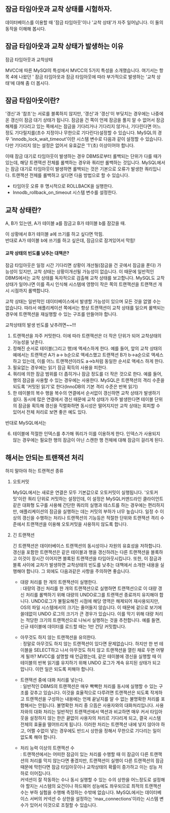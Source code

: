 ## 잠금 타임아웃과 교착 상태를 시험하자.



데이터베이스를 이용할 때 '잠금 타임아웃'이나 '교착 상태'가 자주 일어납니다. 이 둘의 동작을 이해해 봅시다.



## 잠금 타임아웃과 교착 상태가 발생하는 이유

잠금 타임아웃과 교착상태

MVCC에 따른 MySQl의 특성에서 MVCC의 5가지 특성을 소개했습니다. 여기서는 항목 4에 나왔던 ' 잠금 타임아읏과 잠금 타임아웃에 따라 부가적으로 발생하는 '교착 상태'에 대해 좀 더 봅시다.



## 잠금 타임아웃이란?

'갱신'과 '참조'는 서로를 블록하지 않지만, '갱신'과 '갱신'이 부딪치는 경우에는 나중에 온 갱신이 잠금 대기 상태가 됩니다. 잠금을 건 쪽이 언제 잠금을 풀지 알 수 없어서 잠금 해제를 기다리고 있는 쪽에서는 잠금을 기다리거나 기다리지 않거나, 기다린다면 어느 정도 기다릴지를(초수 지정이나 무한으로 기다린다)설정할 수 있습니다. MySQL의 경우 'innodb_lock_wait_timeout'이란 시스템 변수로 다음과 같이 설정할 수 있습니다. 다만 기다리지 않는 설정은 없어서 유효값은 '1'(초) 이상이어야 합니다.



이때 잠금 대기로 타임아웃이 발생하는 경우 DBMS로부터 롤백되는 단위가 다를 때가 있는데, 해당 트랜잭션 전체를 롤백하는 경우와 쿼리만 롤백하는 것입니다. MySQL에서는 잠금 대기로 타임아웃이 발생하면 롤백되는 것은 기본으로 오류가 발생한 쿼리입니다. 트랜잭션 전체를 롤백하고 싶다면 다음 방법으로 할 수 있습니다.

- 타임아웃 오류 후 명시적으로 ROLLBACK을 실행한다.
- Innodb_rollback_on_timeout 시스템 변수를 설정한다.



## 교착 상태란?

A, B가 있는덴, A가 테이블 a를 잠금고 B가 테이블 b를 잠갔을 때.



이 상황에서 B가 테이블 a에 쓰기를 하고 싶다면 막힘.  
반대로 A가 테이블 b에 쓰기를 하고 싶은데, 잠금으로 잠겨있어서 막힘!



#### 교착 상태의 빈도를 낮추는 대책은?

잠금 타임아웃은 일정 시간 기다리면 상황이 개선될(잠금을 건 곳에서 잠금을 푼다) 가능성이 있지만, 교착 상태는 상황이개선될 가능성이 없습니다. 이 때문에 일반적인 DBMS에서는 교착 상태를 독자적으로 검출해 교착 상태를 보고합니다. MySQL도 교착상태가 일어나면 이를 즉시 인식해 시스템에 영향이 작은 쪽의 트랜잭션을 트랜잭션 개시 시점까지 롤백합니다.

교착 상태는 일반적인 데이터베이스에서 발생할 가능성이 있으며 모든 것을 없앨 수는 없습니다. 따라서 애플리케이션 쪽에서는 항상 트랜잭션이 교착 상태를 일으켜 롤백되는 경우에 트랜잭션을 재실행할 수 있는 구조를 만들어야 합니다.



교착상태의 발생 빈도를 낮추려면~~!!!

1. 트랜잭션을 자주 커밋한다. 이에 따라 트랜잭션은 더 작은 단위가 되어 교착상태의 가능성을 낮춘다.
2. 정해진 순서로 테이블(그리고 행)에 액세스하게 한다. 예를 들어, 앞의 교착 상태의 예에서는 트랜잭션 A가 a-> b순으로 액세스했고 트랜잭션 B가 b->a순으로 액세스하고 있는데, 이를 어느 트랜잭션이라도 a->b처럼 동일한 순서로 액세스 하게 한다.
3. 필요없는 경우에는 읽기 잠금 획득의 사용을 피한다.
4. 쿼리에 의한 잠금 범위를 더 좁히거나 잠금 정도를 더 작은 것으로 한다. 예를 들어, 행의 잠금을 사용할 수 있는 경우에는 사용한다. MySQL은 트랜잭션의 격리 수준을 되도록 '커밋된 읽기'로 한다(InnoDB의 기본 격리 수준은 반복 읽기)
5. 한 테이블의 복수 행을 복수의 연결에서 순서없이 갱신하면 교착 상태가 발생하기 쉽다. 동시에 많은 연결에서 갱신 때문에 교착 상태가 자주 발생한다면 테이블 단위의 잠금을 획득해 갱신을 직렬화하면 동시성은 떨어지지만 교착 상태는 회피할 수 있어서 전체 처리로 보면 좋은 예도 있다.

반대로 MySQL에서는

6. 테이블에 적절한 인덱스를 추가해 쿼리가 이를 이용하게 한다. 인덱스가 사용되지 않는 경우에는 필요한 행의 잠금이 아닌 스캔한 행 전체에 대해 잠금이 걸리게 된다.





## 해서는 안되는 트랜잭션 처리

하지 말아야 하는 트랜젹션 종류

1. 오토커밋

   MySQL에서는 새로운 연결은 모두 기본값으로 오토커밋이 실행됩니다. '오토커밋'이란 쿼리 단위로 커밋하는 설정인데, 이 설정은 MySQL커맨드라인 클라이언트 같은 대화형 도구를 사용해 간단한 쿼리의 실행과 테스트를 하는 경우에는 편리하지만, 애플리케이션의 잠금을 실행하는 데는 커밋의 부하가 너무 높습니다. 일정 수 이상의 갱신을 수행하는 처리나 트랜잭션의 기능등은 적절한 단위와 트랜잭션 격리 수준에서 트랜잭션을 이용해 오토커밋을 사용하지 않도록 합니다.

2. 긴 트랜잭션

   긴 트랜잭션은 데이터베이스 트랜잭션의 동시성이나 자원의 유효성을 저하합니다. 갱신을 포함한 트랜잭션은 같은 테이블과 행을 갱신하려는 다른 트랜잭션을 블록하고 이것이 장시간 이어지면 블록된 트랜잭션을 타임아웃시킵니다. 또한, 이 잠금과 블록 사이에 교차가 발생하면 교착상태의 빈도를 낮추는 대책에서 소개한 내용을 실행해야 합니다. 그 외에도 다음과같은 사항을 주의하면 좋습니다.

   - 대량 처리를 한 개의 트랜잭션이 실행한다.  
     : 대량의 갱신 처리를 한 개의 트랜잭션으로 실행하면 트랜잭션으로 이 대량 갱신 처리를 롤백하기 위해 대량의 UNDO로그를 트랜잭션 종료까지 유지해야 합니다. UNDO로그가 불필요해진 시점에 해당 영역은 해제되어 재사용되지만, OS의 파일 시스템에서의 크기는 줄어들지 않습니다. 이 때문에 겉으로 보기에 쓸데없이 UNDO 로그의 크기가 큰 경우가 있습니다. 이를 막기 위해 대량 처리는 적당한 크기의 트랜잭션으로 나눠서 실행하는 것을 추천합니다. 예를 들면, 신규 테이블에 데이터를 로드할 때는 1만 건당 커밋합니다.

   - 아무것도 하지 않는 트랜잭션을 유의한다.  
     : 정말로 아무것도 하지 않는 트랜잭션이 있다면 문제없습니다. 하지만 한 번 테이블을 SELECT하고 나서 아무것도 하지 않고 트랜잭션을 열린 채로 두면 어떻게 될까? MVCC를 설명할 때 언급했는데, 같은 테이블에 갱신을 실행할 때 이 테이블의 반복 읽기를 유지하기 위해 UNDO 로그가 계속 유지된 상태가 되고 맙니다. 이런 일은 되도록 피해야 합니다.

   - 트랜잭션 중에 대화 처리를 넣는다.  
     : 일반적인 DBMS의 트랜잭션은 매우 빡빡한 처리를 동시에 실행할 수 있는 구조를 갖추고 있습니다. 이것을 효율적으로 다루려면 트랜잭션은 되도록 작게하고 트랜잭션을 구성하는 내용에는 언제 끝날지를 알 수 없는 불명확한 처리를 포함해서는 안됩니다. 불명확한 처리 중 으뜸은 사용자와의 대화처리입니다. 사용자와의 대화 처리는 일반적인 트랜잭션에서 액션과 비교하면 매우 커서 타임아웃을 설정하지 않는 한은 끝없이 사용자의 처리르 기다리게 되고, 결국 시스템 전체의 효율을 떨어뜨리게 됩니다. 이러한 처리는 트랜잭션 내에 넣지 않아야 하고, 어쩔 수없이 넣는 경우에도 반드시 상한을 정해서 무한으로 기다리는 일이 없도록 해야 합니다.

   - 처리 능력 이상의 트랜잭션 수  
     : 트랜잭션에서는 어떠한 잠금이 있는 처리를 수행할 때 이 잠금이 다른 트랜잭션의 처리를 막지 않는다면 좋겠지만, 트랜잭션이 실행이 다른 트랜잭션의 잠금 때문에 막힌다면 잠금 타임아웃이나 교착상태의 확률이 증가하고 이는 성능 저하로 이어집니다.  
     커넥션이 잘 작동하는 수나 동시 실행할 수 있는 수의 상한을 어느정도로 설정해야 할지는 시스템의 요건이나 하드웨어 성능에도 좌우되므로 최적의 트랜잭션 수는 부하 실험을 수행해 측정하는 수밖에 없습니다. MySQL에서는 데이터베이스 서버의 커넥션 수 상한을 설정하는 'max_connections'이라는 시스템 변수가 있어서 이것으로 조절할 수 있습니다.

     ​

     ​

     ​